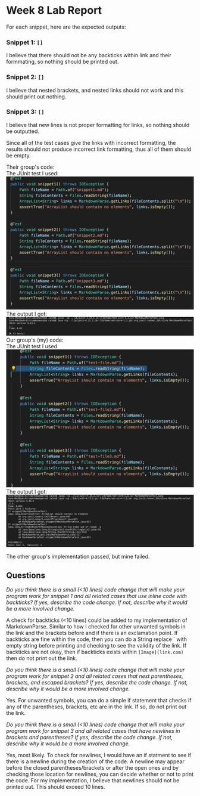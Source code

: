 # Week 8 Lab Report
For each snippet, here are the expected outputs:

### Snippet 1: ```[]``` 
I believe that there should not be any backticks within link and their formmating, so nothing should be printed out.
### Snippet 2: ```[]``` 
I believe that nested brackets, and nested links should not work and this should print out nothing.
### Snippet 3: ```[]``` 
I believe that new lines is not proper formatting for links, so nothing should be outputted.

Since all of the test cases give the links with incorrect formatting,
the results should not produce incorrect link formatting, thus all of
them should be empty.

Their group's code:\
The JUnit test I used:![Image](thetest.png)
The output I got: ![Image](runtest.png)
Our group's (my) code:\
The JUnit test I used ![Image](mytests.png)
The output I got: ![Image](myresult.png)

The other group's implementation passed, but mine failed.

## Questions
*Do you think there is a small (<10 lines) code change that will make your program work for snippet 1 and all related cases that use inline code with backticks? If yes, describe the code change. If not, describe why it would be a more involved change.*

A check for backticks (<10 lines) could be added to my implementation of MarkdownParse. Similar to how I checked for other unwanted symbols in the link and the brackets before and if there is an exclamation point. If backticks are fine within the code, then you can do a String replace ` with empty string before printing and checking to see the validity of the link. If backticks are not okay, then if backticks exists within ```[Image](link.com)``` then do not print out the link.

*Do you think there is a small (<10 lines) code change that will make your program work for snippet 2 and all related cases that nest parentheses, brackets, and escaped brackets? If yes, describe the code change. If not, describe why it would be a more involved change.*

Yes. For unwanted symbols, you can do a simple if statement that checks if any of the parentheses, brackets, etc are in the link. If so, do not print out the link.

*Do you think there is a small (<10 lines) code change that will make your program work for snippet 3 and all related cases that have newlines in brackets and parentheses? If yes, describe the code change. If not, describe why it would be a more involved change.*

Yes, most likely. To check for newlines, I would have an if statment to see if there is a newline during the creation of the code. A newline may appear before the closed parentheses/brackets or after the open ones and by checking those location for newlines, you can decide whether or not to print the code. For my implementation, I believe that newlines should not be printed out. This should exceed 10 lines.


